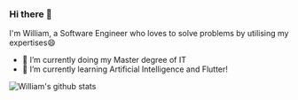 ### Hi there 👋

I'm William, a Software Engineer who loves to solve problems by utilising my expertises😄 

- 🔭 I’m currently doing my Master degree of IT
- 🌱 I’m currently learning Artificial Intelligence and Flutter!

![William's github stats](https://github-readme-stats.vercel.app/api?username=WilliamYuTW&hide=contribs,prs&show_icons=true&count_private=true&theme=dracula)


<!--
**WilliamYu-TW/WilliamYu-TW** is a ✨ _special_ ✨ repository because its `README.md` (this file) appears on your GitHub profile.

Here are some ideas to get you started:

- 🔭 I’m currently working on ...
- 🌱 I’m currently learning ...
- 👯 I’m looking to collaborate on ...
- 🤔 I’m looking for help with ...
- 💬 Ask me about ...
- 📫 How to reach me: ...
- 😄 Pronouns: ...
- ⚡ Fun fact: ...
-->
